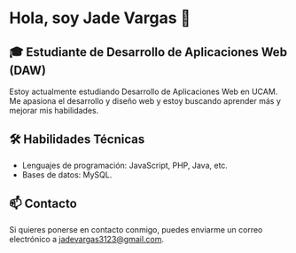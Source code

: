 # Hola, soy Jade Vargas 👋

## 🎓 Estudiante de Desarrollo de Aplicaciones Web (DAW)

Estoy actualmente estudiando Desarrollo de Aplicaciones Web en UCAM. Me apasiona el desarrollo y diseño web y estoy buscando aprender más y mejorar mis habilidades.

## 🛠️ Habilidades Técnicas

- Lenguajes de programación: JavaScript, PHP, Java, etc.
- Bases de datos: MySQL.

## 📫 Contacto

Si quieres ponerse en contacto conmigo, puedes enviarme un correo electrónico a jadevargas3123@gmail.com.

